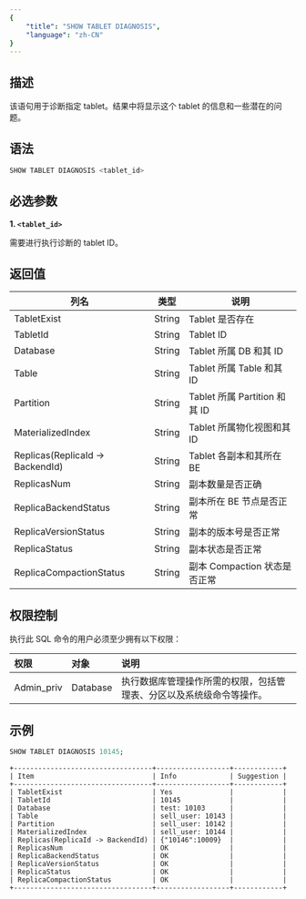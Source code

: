 ```yaml
---
{
    "title": "SHOW TABLET DIAGNOSIS",
    "language": "zh-CN"
}
---
```


## 描述

该语句用于诊断指定 tablet。结果中将显示这个 tablet 的信息和一些潜在的问题。

## 语法

```sql
SHOW TABLET DIAGNOSIS <tablet_id>
```

## 必选参数

**1. `<tablet_id>`**

需要进行执行诊断的 tablet ID。


## 返回值

| 列名                               | 类型     | 说明                        |
|----------------------------------|--------|---------------------------|
| TabletExist                      | String | Tablet 是否存在               |
| TabletId                         | String | Tablet ID                 |
| Database                         | String | Tablet 所属 DB 和其 ID        |
| Table                            | String | Tablet 所属 Table 和其 ID     |
| Partition                        | String | Tablet 所属 Partition 和其 ID |
| MaterializedIndex                | String | Tablet 所属物化视图和其 ID        |
| Replicas(ReplicaId -> BackendId) | String | Tablet 各副本和其所在 BE         |
| ReplicasNum                      | String | 副本数量是否正确                  |
| ReplicaBackendStatus             | String | 副本所在 BE 节点是否正常            |
| ReplicaVersionStatus             | String | 副本的版本号是否正常                |
| ReplicaStatus                    | String | 副本状态是否正常                  |
| ReplicaCompactionStatus          | String | 副本 Compaction 状态是否正常      |

## 权限控制

执行此 SQL 命令的用户必须至少拥有以下权限：

| 权限         | 对象       | 说明                                 |
|:-----------|:---------|:-----------------------------------|
| Admin_priv | Database | 执行数据库管理操作所需的权限，包括管理表、分区以及系统级命令等操作。 |

## 示例

```sql
SHOW TABLET DIAGNOSIS 10145;
```

```text
+----------------------------------+------------------+------------+
| Item                             | Info             | Suggestion |
+----------------------------------+------------------+------------+
| TabletExist                      | Yes              |            |
| TabletId                         | 10145            |            |
| Database                         | test: 10103      |            |
| Table                            | sell_user: 10143 |            |
| Partition                        | sell_user: 10142 |            |
| MaterializedIndex                | sell_user: 10144 |            |
| Replicas(ReplicaId -> BackendId) | {"10146":10009}  |            |
| ReplicasNum                      | OK               |            |
| ReplicaBackendStatus             | OK               |            |
| ReplicaVersionStatus             | OK               |            |
| ReplicaStatus                    | OK               |            |
| ReplicaCompactionStatus          | OK               |            |
+----------------------------------+------------------+------------+
```
